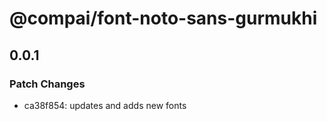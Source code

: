 # @compai/font-noto-sans-gurmukhi

## 0.0.1
### Patch Changes

- ca38f854: updates and adds new fonts
